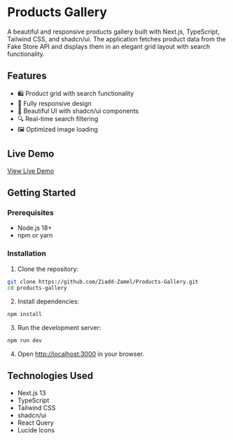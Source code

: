 # Products Gallery

A beautiful and responsive products gallery built with Next.js, TypeScript, Tailwind CSS, and shadcn/ui. The application fetches product data from the Fake Store API and displays them in an elegant grid layout with search functionality.

## Features

- 🛍️ Product grid with search functionality
- 📱 Fully responsive design
- 🎨 Beautiful UI with shadcn/ui components
- 🔍 Real-time search filtering
- 🖼️ Optimized image loading

## Live Demo

[View Live Demo](https://productss-gallery.netlify.app)

## Getting Started

### Prerequisites

- Node.js 18+
- npm or yarn

### Installation

1. Clone the repository:

```bash
git clone https://github.com/Ziadd-Zamel/Products-Gallery.git
cd products-gallery
```

2. Install dependencies:

```bash
npm install
```

3. Run the development server:

```bash
npm run dev
```

4. Open [http://localhost:3000](http://localhost:3000) in your browser.

## Technologies Used

- Next.js 13
- TypeScript
- Tailwind CSS
- shadcn/ui
- React Query
- Lucide Icons
